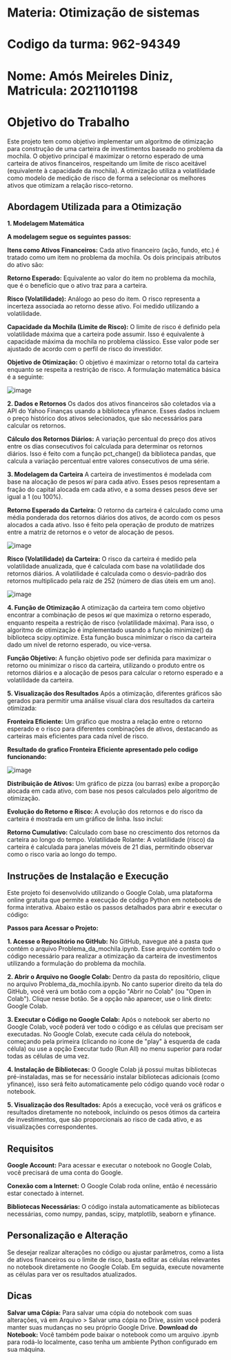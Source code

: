 # Materia: Otimização de sistemas
# Codigo da turma: 962-94349
# Nome: Amós Meireles Diniz, Matricula: 2021101198
# Objetivo do Trabalho
Este projeto tem como objetivo implementar um algoritmo de otimização para construção de uma carteira de investimentos baseado no problema da mochila. O objetivo principal é maximizar o retorno esperado de   uma carteira de ativos financeiros, respeitando um limite de risco aceitável (equivalente à capacidade da mochila).
A otimização utiliza a volatilidade como modelo de medição de risco de forma a selecionar os melhores ativos que otimizam a relação risco-retorno.
  
## Abordagem Utilizada para a Otimização

**1. Modelagem Matemática**

**A modelagem segue os seguintes passos:**

**Itens como Ativos Financeiros:** Cada ativo financeiro (ação, fundo, etc.) é tratado como um item no problema da mochila. Os dois principais atributos do ativo são:

**Retorno Esperado:** Equivalente ao valor do item no problema da mochila, que é o benefício que o ativo traz para a carteira.

**Risco (Volatilidade):** Análogo ao peso do item. O risco representa a incerteza associada ao retorno desse ativo. Foi medido utilizando a volatilidade.

**Capacidade da Mochila (Limite de Risco):** O limite de risco é definido pela volatilidade máxima que a carteira pode assumir. Isso é equivalente à capacidade máxima da mochila no problema clássico. Esse valor pode ser ajustado de acordo com o perfil de risco do investidor.

**Objetivo de Otimização:** O objetivo é maximizar o retorno total da carteira enquanto se respeita a restrição de risco. A formulação matemática básica é a seguinte:

![image](https://github.com/user-attachments/assets/b587e2b9-af7f-41f1-83b0-78ca5396c92a)


**2. Dados e Retornos**
Os dados dos ativos financeiros são coletados via a API do Yahoo Finanças usando a biblioteca yfinance. Esses dados incluem o preço histórico dos ativos selecionados, que são necessários para  calcular os retornos.

**Cálculo dos Retornos Diários:** A variação percentual do preço dos ativos entre os dias consecutivos foi calculada para determinar os retornos diários. Isso é feito com a função pct_change() da biblioteca      pandas, que calcula a variação percentual entre valores consecutivos de uma série.

**3. Modelagem da Carteira**
A carteira de investimentos é modelada com base na alocação de pesos 𝑤𝑖 para cada ativo. Esses pesos representam a fração do capital alocada em cada ativo, e a soma desses pesos deve ser igual a 1 (ou 100%).

**Retorno Esperado da Carteira:** O retorno da carteira é calculado como uma média ponderada dos retornos diários dos ativos, de acordo com os pesos alocados a cada ativo. Isso é feito pela operação de produto  de matrizes entre a matriz de retornos e o vetor de alocação de pesos.

![image](https://github.com/user-attachments/assets/5ff65ba3-ff69-4758-99f5-c65fc01bfae5)

**Risco (Volatilidade) da Carteira:** O risco da carteira é medido pela volatilidade anualizada, que é calculada com base na volatilidade dos retornos diários. A volatilidade é calculada como o desvio-padrão    dos retornos multiplicado pela raiz de 252 (número de dias úteis em um ano).

![image](https://github.com/user-attachments/assets/c1bee81a-2ad6-44c4-a5c4-494158d3ae62)

**4. Função de Otimização**
A otimização da carteira tem como objetivo encontrar a combinação de pesos 𝑤𝑖 que maximiza o retorno esperado, enquanto respeita a restrição de risco (volatilidade máxima).
Para isso, o algoritmo de otimização é implementado usando a função minimize() da biblioteca scipy.optimize. Esta função busca minimizar o risco da carteira dado um nível de retorno esperado, ou vice-versa.
  
**Função Objetivo:** A função objetivo pode ser definida para maximizar o retorno ou minimizar o risco da carteira, utilizando o produto entre os retornos diários e a alocação de pesos para calcular o retorno   esperado e a volatilidade da carteira.

**5. Visualização dos Resultados**
Após a otimização, diferentes gráficos são gerados para permitir uma análise visual clara dos resultados da carteira otimizada:
  
**Fronteira Eficiente:** Um gráfico que mostra a relação entre o retorno esperado e o risco para diferentes combinações de ativos, destacando as carteiras mais eficientes para cada nível de risco.
 
 **Resultado do grafico Fronteira Eficiente apresentado pelo codigo funcionando:**

![image](https://github.com/user-attachments/assets/a071408b-1047-4eff-b5e7-7791c9956a80)

**Distribuição de Ativos:** Um gráfico de pizza (ou barras) exibe a proporção alocada em cada ativo, com base nos pesos calculados pelo algoritmo de otimização.
  
**Evolução do Retorno e Risco:** A evolução dos retornos e do risco da carteira é mostrada em um gráfico de linha. Isso inclui:
  
**Retorno Cumulativo:** Calculado com base no crescimento dos retornos da carteira ao longo do tempo.
Volatilidade Rolante: A volatilidade (risco) da carteira é calculada para janelas móveis de 21 dias, permitindo observar como o risco varia ao longo do tempo.

## Instruções de Instalação e Execução
Este projeto foi desenvolvido utilizando o Google Colab, uma plataforma online gratuita que permite a execução de código Python em notebooks de forma interativa. Abaixo estão os passos detalhados para abrir  e executar o código:

**Passos para Acessar o Projeto:**

**1. Acesse o Repositório no GitHub:**
No GitHub, navegue até a pasta que contém o arquivo Problema_da_mochila.ipynb.
Esse arquivo contém todo o código necessário para realizar a otimização da carteira de investimentos utilizando a formulação do problema da mochila.
  
**2. Abrir o Arquivo no Google Colab:**
Dentro da pasta do repositório, clique no arquivo Problema_da_mochila.ipynb.
No canto superior direito da tela do GitHub, você verá um botão com a opção "Abrir no Colab" (ou "Open in Colab"). Clique nesse botão. Se a opção não aparecer, use o link direto: Google Colab.
  
**3. Executar o Código no Google Colab:**
Após o notebook ser aberto no Google Colab, você poderá ver todo o código e as células que precisam ser executadas.
No Google Colab, execute cada célula do notebook, começando pela primeira (clicando no ícone de "play" à esquerda de cada célula) ou use a opção Executar tudo (Run All) no menu superior para rodar todas as   células de uma vez.
  
**4. Instalação de Bibliotecas:**
O Google Colab já possui muitas bibliotecas pré-instaladas, mas se for necessário instalar bibliotecas adicionais (como yfinance), isso será feito automaticamente pelo código quando você rodar o notebook.
  
**5. Visualização dos Resultados:**
Após a execução, você verá os gráficos e resultados diretamente no notebook, incluindo os pesos ótimos da carteira de investimentos, que são proporcionais ao risco de cada ativo, e as visualizações           correspondentes.
  
## Requisitos
**Google Account:** Para acessar e executar o notebook no Google Colab, você precisará de uma conta do Google.
  
**Conexão com a Internet:** O Google Colab roda online, então é necessário estar conectado à internet.
  
**Bibliotecas Necessárias:** O código instala automaticamente as bibliotecas necessárias, como numpy, pandas, scipy, matplotlib, seaborn e yfinance.
  
## Personalização e Alteração
Se desejar realizar alterações no código ou ajustar parâmetros, como a lista de ativos financeiros ou o limite de risco, basta editar as células relevantes no notebook diretamente no Google Colab. Em         seguida, execute novamente as células para ver os resultados atualizados.
  
## Dicas
**Salvar uma Cópia:** Para salvar uma cópia do notebook com suas alterações, vá em Arquivo > Salvar uma cópia no Drive, assim você poderá manter suas mudanças no seu próprio Google Drive.
**Download do Notebook:** Você também pode baixar o notebook como um arquivo .ipynb para rodá-lo localmente, caso tenha um ambiente Python configurado em sua máquina.
